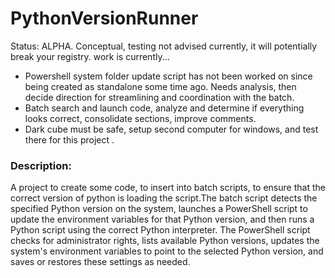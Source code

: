 # PythonVersionRunner
Status: ALPHA. Conceptual, testing not advised currently, it will potentially break your registry. work is currently...
- Powershell system folder update script has not been worked on since being created as standalone some time ago. Needs analysis, then decide direction for streamlining and coordination with the batch.
- Batch search and launch code, analyze and determine if everything looks correct, consolidate sections, improve comments.
- Dark cube must be safe, setup second computer for windows, and test there for this project .

### Description:
A project to create some code, to insert into batch scripts, to ensure that the correct version of python is loading the script.The batch script detects the specified Python version on the system, launches a PowerShell script to update the environment variables for that Python version, and then runs a Python script using the correct Python interpreter. The PowerShell script checks for administrator rights, lists available Python versions, updates the system's environment variables to point to the selected Python version, and saves or restores these settings as needed.
